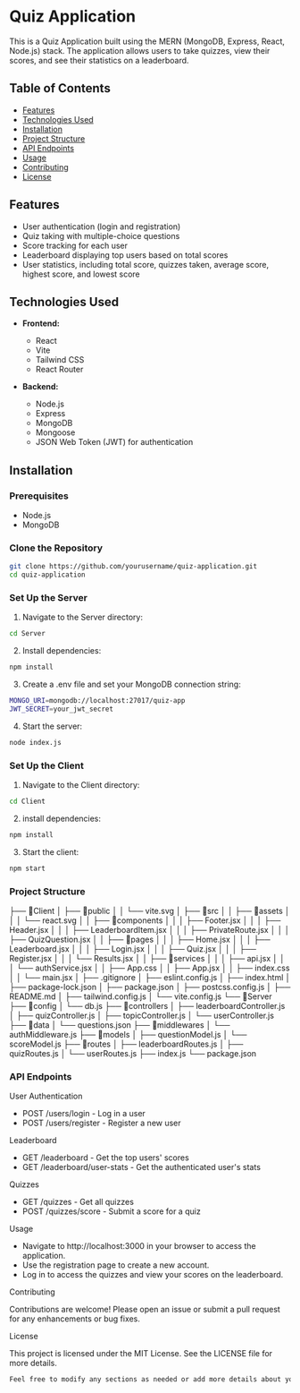 # Quiz Application

This is a Quiz Application built using the MERN (MongoDB, Express, React, Node.js) stack. The application allows users to take quizzes, view their scores, and see their statistics on a leaderboard.

## Table of Contents

- [Features](#features)
- [Technologies Used](#technologies-used)
- [Installation](#installation)
- [Project Structure](#project-structure)
- [API Endpoints](#api-endpoints)
- [Usage](#usage)
- [Contributing](#contributing)
- [License](#license)

## Features

- User authentication (login and registration)
- Quiz taking with multiple-choice questions
- Score tracking for each user
- Leaderboard displaying top users based on total scores
- User statistics, including total score, quizzes taken, average score, highest score, and lowest score

## Technologies Used

- **Frontend:**
  - React
  - Vite
  - Tailwind CSS
  - React Router

- **Backend:**
  - Node.js
  - Express
  - MongoDB
  - Mongoose
  - JSON Web Token (JWT) for authentication

## Installation

### Prerequisites

- Node.js
- MongoDB

### Clone the Repository

```bash
git clone https://github.com/yourusername/quiz-application.git
cd quiz-application
```

### Set Up the Server

1. Navigate to the Server directory:
   
```bash
cd Server
```

2. Install dependencies:

```bash
npm install
```

3. Create a .env file and set your MongoDB connection string:

```bash
MONGO_URI=mongodb://localhost:27017/quiz-app
JWT_SECRET=your_jwt_secret
```

4. Start the server:

```bash
node index.js
```

### Set Up the Client

1. Navigate to the Client directory:

```bash
cd Client
```

2. install dependencies:

```bash
npm install
```

3. Start the client:

```bash
npm start
```

### Project Structure

├── 📁Client
│   ├── 📁public
│   │   └── vite.svg
│   ├── 📁src
│   │   ├── 📁assets
│   │   │   └── react.svg
│   │   ├── 📁components
│   │   │   ├── Footer.jsx
│   │   │   ├── Header.jsx
│   │   │   ├── LeaderboardItem.jsx
│   │   │   ├── PrivateRoute.jsx
│   │   │   ├── QuizQuestion.jsx
│   │   ├── 📁pages
│   │   │   ├── Home.jsx
│   │   │   ├── Leaderboard.jsx
│   │   │   ├── Login.jsx
│   │   │   ├── Quiz.jsx
│   │   │   ├── Register.jsx
│   │   │   └── Results.jsx
│   │   ├── 📁services
│   │   │   ├── api.jsx
│   │   │   └── authService.jsx
│   │   ├── App.css
│   │   ├── App.jsx
│   │   ├── index.css
│   │   └── main.jsx
│   ├── .gitignore
│   ├── eslint.config.js
│   ├── index.html
│   ├── package-lock.json
│   ├── package.json
│   ├── postcss.config.js
│   ├── README.md
│   ├── tailwind.config.js
│   └── vite.config.js
└── 📁Server
    ├── 📁config
    │   └── db.js
    ├── 📁controllers
    │   ├── leaderboardController.js
    │   ├── quizController.js
    │   ├── topicController.js
    │   └── userController.js
    ├── 📁data
    │   └── questions.json
    ├── 📁middlewares
    │   └── authMiddleware.js
    ├── 📁models
    │   ├── questionModel.js
    │   └── scoreModel.js
    ├── 📁routes
    │   ├── leaderboardRoutes.js
    │   ├── quizRoutes.js
    │   └── userRoutes.js
    ├── index.js
    └── package.json


### API Endpoints

User Authentication
  - POST /users/login - Log in a user
  - POST /users/register - Register a new user

Leaderboard
  - GET /leaderboard - Get the top users' scores
  - GET /leaderboard/user-stats - Get the authenticated user's stats

Quizzes
  - GET /quizzes - Get all quizzes
  - POST /quizzes/score - Submit a score for a quiz

Usage
  - Navigate to http://localhost:3000 in your browser to access the application.
  - Use the registration page to create a new account.
  - Log in to access the quizzes and view your scores on the leaderboard.

Contributing

  Contributions are welcome! Please open an issue or submit a pull request for any enhancements or bug fixes.

License

  This project is licensed under the MIT License. See the LICENSE file for more details.
  
```bash
Feel free to modify any sections as needed or add more details about your application!
```




